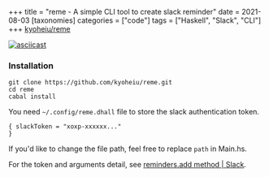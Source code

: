 +++
title = "reme - A simple CLI tool to create slack reminder"
date = 2021-08-03
[taxonomies]
categories = ["code"]
tags = ["Haskell", "Slack", "CLI"]
+++
[kyoheiu/reme](https://github.com/kyoheiu/reme)

[![asciicast](https://asciinema.org/a/fqLCIbepnV9K10YVUrWu5ImjF.svg)](https://asciinema.org/a/fqLCIbepnV9K10YVUrWu5ImjF)

### Installation
```
git clone https://github.com/kyoheiu/reme.git
cd reme
cabal install
```

You need `~/.config/reme.dhall` file to store the slack authentication token.

```dhall
{ slackToken = "xoxp-xxxxxx..."
}
```

If you'd like to change the file path, feel free to replace `path` in Main.hs.

For the token and arguments detail, see [reminders.add method | Slack](https://api.slack.com/methods/reminders.add).
